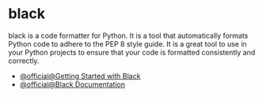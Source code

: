 # black

black is a code formatter for Python. It is a tool that automatically formats Python code to adhere to the PEP 8 style guide. It is a great tool to use in your Python projects to ensure that your code is formatted consistently and correctly.

- [@official@Getting Started with Black](https://black.readthedocs.io/en/stable/getting_started.html)
- [@official@Black Documentation](https://black.readthedocs.io/en/stable/)
